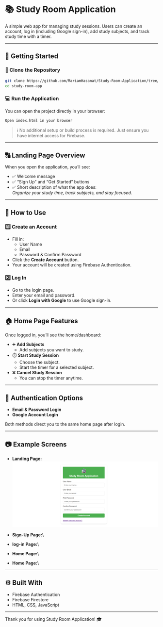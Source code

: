 # 📚 Study Room Application

A simple web app for managing study sessions. Users can create an account, log in (including Google sign-in), add study subjects, and track study time with a timer.

---

## 🚀 Getting Started

### 🔄 Clone the Repository

```bash
git clone https://github.com/MariamHasanat/Study-Room-Application/tree/aws-nassar
cd study-room-app
```

### 💻 Run the Application

You can open the project directly in your browser:

```bash
Open index.html in your browser
```

> ℹ️ No additional setup or build process is required. Just ensure you have internet access for Firebase.

---

## 🔠 Landing Page Overview

When you open the application, you’ll see:

- ✅ Welcome message
- ✅ “Sign Up” and “Get Started” buttons
- ✅ Short description of what the app does:\
  *Organize your study time, track subjects, and stay focused.*

---

## 📝 How to Use

### 1️⃣ Create an Account

- Fill in:
  - User Name
  - Email
  - Password & Confirm Password
- Click the **Create Account** button.
- Your account will be created using Firebase Authentication.

### 2️⃣ Log In

- Go to the login page.
- Enter your email and password.
- Or click **Login with Google** to use Google sign-in.

---

## 🏠 Home Page Features

Once logged in, you’ll see the home/dashboard:

- ➕ **Add Subjects**
  - Add subjects you want to study.
- ⏱️ **Start Study Session**
  - Choose the subject.
  - Start the timer for a selected subject.
- ❌ **Cancel Study Session**
  - You can stop the timer anytime.

---

## 🔐 Authentication Options

- **Email & Password Login**
- **Google Account Login**

Both methods direct you to the same home page after login.

---

## 📷 Example Screens

- **Landing Page:**\
![Sign-Up Page](./Screenshots/signup.png)

- **Sign-Up Page:**\

- **log-in Page:**\

- **Home Page:**\

- **Home Page:**\

---

## ⚙️ Built With

- Firebase Authentication
- Firebase Firestore
- HTML, CSS, JavaScript

---

Thank you for using Study Room Application! 🎓

